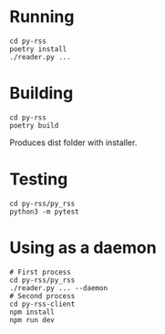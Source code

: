 # Running
```
cd py-rss
poetry install
./reader.py ...
```
# Building
```
cd py-rss
poetry build
```
Produces dist folder with installer.
# Testing 
```
cd py-rss/py_rss
python3 -m pytest
```
# Using as a daemon
```
# First process
cd py-rss/py_rss
./reader.py ... --daemon
# Second process
cd py-rss-client
npm install
npm run dev
```


